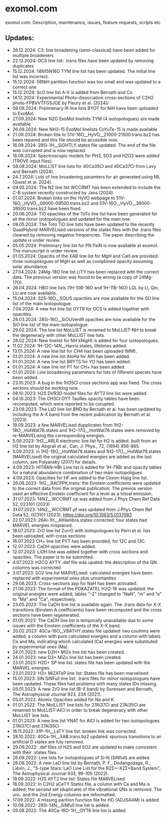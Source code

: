 # exomol.com
exomol.com: Description, maintenance,  issues, feature requests, scripts etc

## Updates: 
- 26.12.2024: C3: line broadening (semi-classical) have been added for multiple broadeners 
- 22.12.2024: OCS line list: .trans files have been updated by removing duplicates
- 15.12.2024: 14N15N16O TYM line list has been updated. The initial line list was incorrect. 
- 15.12.2024: 58NiH partition function was too small and was updated to a correct one 
- 15.12.2024: ScO line list A-X is added from Bernath and Co
- 14.12.2024: Experimental Photo-dissociation cross-sections of C2H2 photo-FPBVVTFGSJOE by Fleury et al. (2024)/
- 06.09.2024: Prelimenary IR line lists BYOT for NiH have been uploaded to ExoMol. 
- 27.09.2024: New N2O ExoMol linelists TYM (4 isotopologues) are made available
- 26.09.2024: New NH3-15 ExoMol linelists CoYuTe-15 is  made available
- 21.09.2024: Broken link to 51V-16O__HyVO__21000-21500.trans.bz2 has been repared and this file should be accesible now.
- 16.09.2024: 28Si-1H__SiGHTLY.states file updated. The end of the file was corrupted and is now replaced.
- 18.08.2024: Spectroscopic models for PH3, SO3 and H2O2 were added (TROVE input files).
- 08.08.2024: MoLLIST line lists for 40Ca35Cl and 40Ca37Cl from Lavy and Bernath (2024).
- 24.7.2024:  Lots of line broadening paramters for air generated using ML (Guest et al. 2024).
- 04.05.2024: The N2 line list WCCRMT has been extended to include the C-B system recently constructed by Jans (2024).
- 01.07.2024: Broken links on the HyVO webpage to 51V-16O__HyVO__09000-09500.trans.bz2 and 51V-16O__HyVO__38000-38500.trans.bz2 have been fixed. 
- 20.06.2024: TiO opacities of the ToTo line list have been generated for all the minor isotopologues and updated for the main one.
- 09.05.2024: The Toto TiO line lists have been updated to the recently QuadHybrid-MARVELised versions of the states files with the .trans files cleaned by removing negative frequencies. The paper describing the update is under review. 
- 05.05.2024: Preliminary line list for PN PaiN is now available at exomol. The manuscript is under review. 
- 01.05.2024: Opacitis of the XAB line list for MgH and CaH are provided: three isotopologues of MgH as well as compbined opacity assuming solar abundance. 
- 27.04.2024: 24Mg-18O line list LiTY has been replaced with the correct data. The previous version was found to be wrong (a copy of 24Mg-17O).
- 26.04.2024: HBO line lists (1H-10B-16O and 1H-11B-16O) LQL by Li, Qin, Liu are now available.
- 15.04.2024: 32S-16O__SOLIS opacities are now available for the SO line list of the main isotopologue.
- 7.04.2024: A new hot line list OYT8 for OCS is added together with opacities. 
- 28.03.2024: 28Si-16O__SiOUVenIR opacities are now available for the SiO line list of the main isotopologue. 
- 29.02.2024: The line list MoLLIST is renamed to MoLLIST-NH to break the degeneracy with other MoLLIST line lists. 
- 28.02.2024: New linelist for NH kNigHt is added for four isotopologues.  
- 11.02.2024: 1H-12C-14N__Harris.states, lifetimes added. 
- 13.01.2024: A new line list for CH4 has been uploaded (MM).
- 01.01.2024: A new line list AloHa for AlH has been added. 
- 01.01.2024: A new line list BRYTS for YO has been added.
- 01.01.2024: A new line list PT for CH+ has been added.
- 01.01.2024: Line broadening parameters for lots of fifferent species have been added.   
- 23.10.2023: A bug in the 1H35Cl cross sections app was fixed. The cross sectons should be working now. 
- 08.10.2023: H2S DVR3D model files for AYT2 line list were added. 
- 04.10.2023: The CH3Cl OYT TauRex opacity tables have been recomputed, which were reported to be corupted. 
- 23.09.2023: The LaO line list BND by Bernath et al. has been updated by including the A-X band from the recent publication by Bernath et al. (2023). 
- 19.09.2023: a few MARVELised dupplicates from 1H2-18O__HotWat78.states and 1H2-17O__HotWat78.states were removed by re-MARVELising the corresponding energies.  
- 5.09.2023: 1H2__ARLR electronic line list for H2 is added, built from an H2 line list by Abgrall et al., Can. J. Phys., 72, (1994) 856-865.
- 5.09.2023: in 1H2-18O__HotWat78.states and 1H2-17O__HotWat78.states (MARVELised) the original calculated energies are added as the last column, see Polyansky (2017) for details. 
- 4.09.2023: HITRAN-HBr Line list is added for 1H-79Br and opacity tables for a natural abundance combination of two main isotopoligues. 
- 4.09.2023: Opacities for HF are added to the Coxon-Hajig line list.
- 26.08.2023: 1H2__RACPPK.trans: the Einstein coefficients were updated to the correct data from the original publication. The previos version used an effective Einstein coefficient for a level as a totoal emission.  
- 31.07.2023: 14N2__WCCRMT.cp was added from J Phys Chem Ref Data 52, 023101 (2023)
- 31.07.2023: 14N2__WCCRMT.pf was updated from J Phys Chem Ref Data 52, 023101 (2023), https://doi.org/10.1063/5.0137083
- 22.07.2023: 26Al-1H__AlHambra.states corrected: four states had MARVEL energies misplaced. 
- 18.07.2023: ZrO line list ZorrO with isotopologues by Perri et al. has been uploaded, with cross sections
- 16.07.2023 CH+ line list PYT has been provided, for 12C and 13C. 
- 12.07.2023: CaOH opacities were added.
- 12.07.2023: LiOH line was added together with cross sections and opacities. The paper is to be submitted.
- 4.07.2023: H2CO AYTY .def file was upated: the description of the QN columns was corrected
- 3.07.2023: SO2 line list MARVELised: calculated energies have been replaced with experimental ones plus uncertanties 
- 29.06.2023: Cross-sections app for NaH has been activated. 
- 21.06.2023: The format of the POKAZATEL H2O-16 was updated: the original energies were added, lables "-2" changed to "NaN", "m" and "e" to "Ma" and "Ca", respectively.
- 23.05.2023: The CaOH line list is available again. The .trans data for X-X transitions (Einstein A coefficients) have been recomputed and the cross sections have been regenerated. 
- 01.05.2023: The CaOH line list is temporally unavailable due to some issues with the Einstein coefficients of the X-X band. 
- 20.02.2023: 40Ca-16O__VBATHY.states file updated: two coulmns were added, a column with pure calculated energies and a column with labels Ca and Ma, indicating which calculated (Ca) energies were substituted by experimental ones (Ma).
- 24.01.2023: new D2H+ MiZo line list has been created. 
- 24.01.2023: new D3+ MiZo line list has been created. 
- 23.01.2023: H2D+ SP line list: states file has been updated with the MARVEL energies. 
- 23.01.2023: H3+ MiZATeP line list: States file has been marvelised. 
- 15.01.2023: SiN SiNFull line list: .trans files for minor isotopologues have been updated. These files had problems with many states IDs missing. 
- 05.01.2023: A new ZrO line list (B-X band) by Sorensen and Bernath, The Astrophysical Journal 923, 234 (2021).
- 05.01.2023: Atomic Opacities added for Na and K. 
- 01.01.2022: The MolLLIST line lists for 27Al37Cl and 27Al35Cl are renamed to MoLLIST-AlCl in order to break degeneracy with other MoLLIST line lists. 
- 01.01.2023: A new line list YNAT for AlCl is added for two isotopologues 27Al37Cl and 27Al35Cl 
- 16.11.2022: 31P-1H__LaTY line list: broken link was corrected. 
- 28.10.2022: 40Ca-1H__XAB.trans.bz2 updated: spurious transitions to an artificial D states are fuly removed. 
- 29.09.2022: .def files of H2S and SO2 are updated to make consistent with their .states files.
- 26.09.2022: Line lists for isotopologues of Si-N (SiNfull) are added. 
- 26.09.2022: A new LaO line list by Bernath, P. F., Dodangodage, R., Liévin, J., "S-type Stars: LaO Line List for the B2Σ+–X2Σ+Band System", The Astrophysical Journal 933, 99-105 (2022).
- 19.09.2022: H2S AYT2 line list: States file MARVELised 
- 18.09.2022: In C2H2 aCeTY States file, a column with Ca and Ma is added; the second set (duplicate) of the vibrational QNs is removed. The unc. and the 2nd Energy columns are reformatted. 
- 17.09.2022: A missing parition function file for HD (ADJSAAM) is added.
- 10.08.2022: 28Si-14N__SiNfull line list is added. 
- 05.08.2022: The 40Ca-16O-1H__OYT6 line list is added. 




